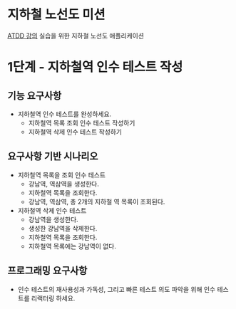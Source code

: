 # 지하철 노선도 미션
[ATDD 강의](https://edu.nextstep.camp/c/R89PYi5H) 실습을 위한 지하철 노선도 애플리케이션


# 1단계 - 지하철역 인수 테스트 작성
## 기능 요구사항
- 지하철역 인수 테스트를 완성하세요.
  - 지하철역 목록 조회 인수 테스트 작성하기
  - 지하철역 삭제 인수 테스트 작성하기

## 요구사항 기반 시나리오
- 지하철역 목록을 조회 인수 테스트
  - 강남역, 역삼역을 생성한다.
  - 지하철역 목록을 조회한다.
  - 강남역, 역삼역, 총 2개의 지하철 역 목록이 조회된다.
- 지하철역 삭제 인수 테스트
  - 강남역을 생성한다.
  - 생성한 강남역을 삭제한다.
  - 지하철역 목록을 조회한다.
  - 지하철역 목록에는 강남역이 없다.

## 프로그래밍 요구사항
- 인수 테스트의 재사용성과 가독성, 그리고 빠른 테스트 의도 파악을 위해 인수 테스트를 리랙터링 하세요.